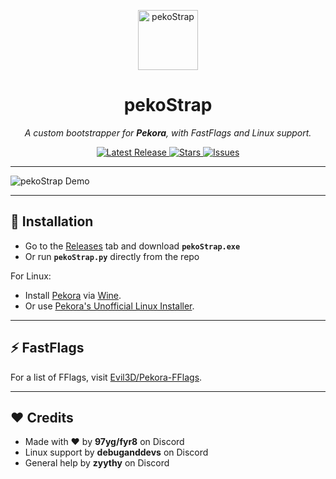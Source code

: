 <p align="center">
  <img width="96" height="96" alt="pekoStrap" src="https://github.com/user-attachments/assets/c9d82cfd-cb7b-4f17-9697-68378488f8ff" />
</p>

<h1 align="center">pekoStrap</h1>

<p align="center">
  <i>A custom bootstrapper for <b>Pekora</b>, with FastFlags and Linux support.</i>
</p>

<p align="center">
  <a href="https://github.com/WindowsMI/pekoStrap/releases">
    <img src="https://img.shields.io/github/v/release/WindowsMI/pekoStrap?style=flat-square&color=blue" alt="Latest Release">
  </a>
  <a href="https://github.com/WindowsMI/pekoStrap/stargazers">
    <img src="https://img.shields.io/github/stars/WindowsMI/pekoStrap?style=flat-square&color=yellow" alt="Stars">
  </a>
  <a href="https://github.com/WindowsMI/pekoStrap/issues">
    <img src="https://img.shields.io/github/issues/WindowsMI/pekoStrap?style=flat-square&color=red" alt="Issues">
  </a>
</p>

---

<img src="https://github.com/user-attachments/assets/bdcd56e5-0a3d-4514-9b82-a14ee6e5e255" alt="pekoStrap Demo" />

---

## 🚀 Installation
- Go to the [Releases](https://github.com/yourname/pekoStrap/releases) tab and download **`pekoStrap.exe`**  
- Or run **`pekoStrap.py`** directly from the repo

For Linux:  
- Install [Pekora](https://github.com/shikataganaii/Pekora-Bootstrapper/releases) via [Wine](https://www.winehq.org).
- Or use [Pekora's Unofficial Linux Installer](https://github.com/johnhamilcar/PekoraBootstrapperLinux).

---

## ⚡ FastFlags
For a list of FFlags, visit [Evil3D/Pekora-FFlags](https://github.com/Evil3D/Pekora-FFlags).

---

## ❤️ Credits
- Made with ❤️ by **97yg/fyr8** on Discord
- Linux support by **debuganddevs** on Discord
- General help by **zyythy** on Discord
